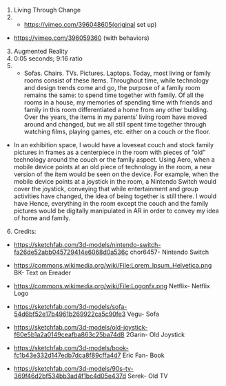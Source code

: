 1. Living Through Change
2. * https://vimeo.com/396048605(original set up)
* https://vimeo.com/396059360 (with behaviors)
3. Augmented Reality
4. 0:05 seconds; 9:16 ratio
5. * Sofas. Chairs. TVs. Pictures. Laptops. Today, most living or family rooms consist of these items. Throughout time, while technology and design trends come and go, the purpose of a family room remains the same: to spend time together with family. Of all the rooms in a house, my memories of spending time with friends and family in this room differentiated a home from any other building. Over the years, the items in my parents’ living room have moved around and changed, but we all still spent time together through watching films, playing games, etc. either on a couch or the floor.
* In an exhibition space, I would have a loveseat couch and stock family pictures in frames as a centerpiece in the room with pieces of “old” technology around the couch or the family aspect. Using Aero, when a mobile device points at an old piece of technology in the room, a new version of the item would be seen on the device. For example, when the mobile device points at a joystick in the room, a Nintendo Switch would cover the joystick, conveying that while entertainment and group activities have changed, the idea of being together is still there. I would have Hence, everything in the room except the couch and the family pictures would be digitally manipulated in AR in order to convey my idea of home and family.
6. Credits:
* https://sketchfab.com/3d-models/nintendo-switch-fa26de52abb045729414e6068d0a536c chor6457- Nintendo Switch

* https://commons.wikimedia.org/wiki/File:Lorem_Ipsum_Helvetica.png BK- Text on Ereader

* https://commons.wikimedia.org/wiki/File:Logonfx.png Netflix- Netflix Logo

* https://sketchfab.com/3d-models/sofa-54d6bf52e17b4961b269922ca5c90fe3 Vegu- Sofa

* https://sketchfab.com/3d-models/old-joystick-f60e5b1a2a0149ceafba863c25ba74d8 2Garin- Old Joystick

* https://sketchfab.com/3d-models/book-fc1b43e332d147edb7dca8f89cffa4d7 Eric Fan- Book

* https://sketchfab.com/3d-models/90s-tv-369f46d2bf534bb3ad4f1bc4d05e437d Serek- Old TV
